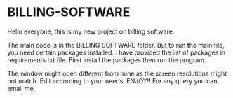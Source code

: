 # BILLING-SOFTWARE

Hello everyone, this is my new project on billing software.

The main code is in the BILLING SOFTWARE folder. But to run the main file, you need certain packages installed.
I have provided the list of packages in requirements.txt file. First install the packages then run the program.

The window might open different from mine as the screen resolutions might not match. Edit according to your needs.
ENJOY!!
For any query you can email me.
